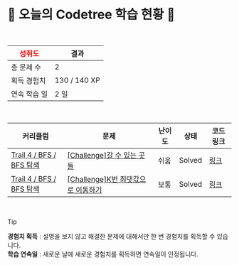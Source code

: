 # 🌲 오늘의 Codetree 학습 현황 🌲

<br />

| <span style="color:red;display:block;text-align:center;"> **성취도**</span> | 결과 |
|---|---|
| 총 문제 수 | 2 |
| 획득 경험치 | 130 / 140 XP |
| 연속 학습 일 | 2 일 |

<br />

|커리큘럼|문제|난이도|상태|코드 링크|
|---|---|---|---|---|
|[Trail 4 / BFS / BFS 탐색](https://https://en.codetree.ai/trail-info/intermediate-low/)|[[Challenge]갈 수 있는 곳들](https://https://en.codetree.ai/trails/complete/curated-cards/challenge-places-can-go/)|쉬움|Solved|[링크](https://github.com/erhayer/codetree-TILs/blob/main/250113/%EA%B0%88%20%EC%88%98%20%EC%9E%88%EB%8A%94%20%EA%B3%B3%EB%93%A4/places-can-go.java)|
|[Trail 4 / BFS / BFS 탐색](https://https://en.codetree.ai/trail-info/intermediate-low/)|[[Challenge]K번 최댓값으로 이동하기](https://https://en.codetree.ai/trails/complete/curated-cards/challenge-move-to-max-k-times/)|보통|Solved|[링크](https://github.com/erhayer/codetree-TILs/blob/main/250113/K%EB%B2%88%20%EC%B5%9C%EB%8C%93%EA%B0%92%EC%9C%BC%EB%A1%9C%20%EC%9D%B4%EB%8F%99%ED%95%98%EA%B8%B0/move-to-max-k-times.java)|


<br />

> [!TIP]
> **경험치 획득** : 설명을 보지 않고 해결한 문제에 대해서만 한 번 경험치를 획득할 수 있습니다.  
> **학습 연속일** : 새로운 날에 새로운 경험치를 획득하면 연속일이 인정됩니다.

